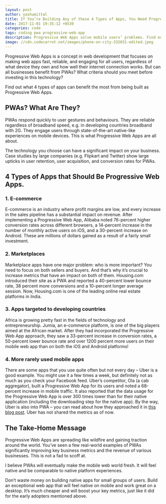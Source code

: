```yaml
---
layout: post
author: yashumittal
title: If You’re Building Any of these 4 Types of Apps, You Need Progressive Web Apps
date: 2017-11-01 19:35:12 +0530
categories: code
tags: coding pwa progressive-web-app
description: Progressive Web Apps solve mobile users’ problems. Find out what types of apps can gain the most through PWA.
image: //cdn.codecarrot.net/images/phone-on-city-332031-edited.jpeg
---
```


Progressive Web Apps is a concept in web development that focuses on making web apps fast, reliable, and engaging for all users, regardless of what device they own and how well their internet connection works. But can all businesses benefit from PWAs? What criteria should you meet before investing in this technology?

Find out what 4 types of apps can benefit the most from being built as Progressive Web Apps.

## PWAs? What Are They?

PWAs respond quickly to user gestures and behaviours. They are reliable regardless of broadband speed, e.g. in developing countries broadband with 2G. They engage users through state-of-the-art native-like experiences on mobile devices. This is what Progressive Web Apps are all about.

The technology you choose can have a significant impact on your business. Case studies by large companies (e.g. Flipkart and Twitter) show large upticks in user retention, user acquisition, and conversion rates for PWAs.

## 4 Types of Apps that Should Be Progressive Web Apps.

### 1. E-commerce

E-commerce is an industry where profit margins are low, and every increase in the sales pipeline has a substantial impact on revenue. After implementing a Progressive Web App, Alibaba noted 76-percent higher conversion rates across different browsers, a 14-percent increase in the number of monthly active users on iOS, and a 30-percent increase on Android. These are millions of dollars gained as a result of a fairly small investment.

### 2. Marketplaces

Marketplace apps have one major problem: who is more important? You need to focus on both sellers and buyers. And that’s why it’s crucial to increase metrics that have an impact on both of them. Housing.com introduced their site as a PWA and reported a 40-percent lower bounce rate, 38 percent more conversions and a 10-percent longer average session. Now, Housing.com is one of the leading online real estate platforms in India.

### 3. Apps targeted to developing countries

Africa is growing pretty fast in the fields of technology and entrepreneurship. Jumia, an e-commerce platform, is one of the big players aimed at the African market. After they had incorporated the Progressive Web App approach, they saw a 33-percent increase in conversion rates, a 50-percent lower bounce rate and over 1200 percent more users on their mobile web app than on both the iOS and Android platforms!

### 4. More rarely used mobile apps

There are some apps that you use quite often but not every day – Uber is a good example. You might use it a few times a week, but definitely not as much as you check your Facebook feed. Uber’s competitor, Ola (a cab aggregator), built a Progressive Web App for its users and noted a 68-percent increase in mobile traffic. It also reported that the data usage for the Progressive Web App is over 300 times lower than for their native application (including the downloading step for the native app). By the way, Uber is also into PWA – you can read about how they approached it in [this blog post](//eng.uber.com/m-uber/). Uber has not shared the metrics as of now.

## The Take-Home Message

Progressive Web Apps are spreading like wildfire and gaining traction around the world. You’ve seen a few real-world examples of PWAs significantly improving key business metrics and the revenue of various businesses. This is not a fad to scoff at.

I believe PWAs will eventually make the mobile web world fresh. It will feel native and be comparable to native platform experiences.

Don’t waste money on building native apps for small groups of users. Build an exceptional web app that will feel native on mobile and work great on a desktop. It’s much cheaper and will boost your key metrics, just like it did for the early adopters mentioned above.
